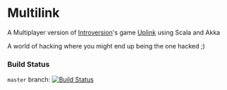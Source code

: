 Multilink
=====

A Multiplayer version of [Introversion](http://introversion.co.uk/)'s game [Uplink](http://introversion.co.uk/uplink/) using Scala and Akka

A world of hacking where you might end up being the one hacked ;)

### Build Status
`master` branch: [![Build Status](https://travis-ci.org/fcristovao/Multilink.svg?branch=master)](https://travis-ci.org/fcristovao/Multilink)